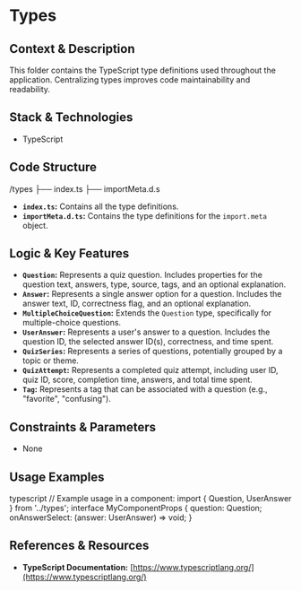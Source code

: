 # Types

## Context & Description
This folder contains the TypeScript type definitions used throughout the application. Centralizing types improves code maintainability and readability.

## Stack & Technologies
- TypeScript

## Code Structure
/types
├── index.ts
├── importMeta.d.s

- **`index.ts`:** Contains all the type definitions.
- **`importMeta.d.ts`:** Contains the type definitions for the `import.meta` object.

## Logic & Key Features
- **`Question`:** Represents a quiz question. Includes properties for the question text, answers, type, source, tags, and an optional explanation.
- **`Answer`:** Represents a single answer option for a question. Includes the answer text, ID, correctness flag, and an optional explanation.
- **`MultipleChoiceQuestion`:** Extends the `Question` type, specifically for multiple-choice questions.
- **`UserAnswer`:** Represents a user's answer to a question. Includes the question ID, the selected answer ID(s), correctness, and time spent.
- **`QuizSeries`:** Represents a series of questions, potentially grouped by a topic or theme.
- **`QuizAttempt`:** Represents a completed quiz attempt, including user ID, quiz ID, score, completion time, answers, and total time spent.
- **`Tag`:** Represents a tag that can be associated with a question (e.g., "favorite", "confusing").

## Constraints & Parameters
- None

## Usage Examples

typescript
// Example usage in a component:
import { Question, UserAnswer } from '../types';
interface MyComponentProps {
    question: Question;
    onAnswerSelect: (answer: UserAnswer) => void;
}


## References & Resources
- **TypeScript Documentation:** [https://www.typescriptlang.org/](https://www.typescriptlang.org/)